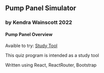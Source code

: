 ## Pump Panel Simulator

### by Kendra Wainscott 2022

#### Pump Panel Overview

Avaible to try: [Study Tool](https://kfwainsc.github.io/study_tool/index.html "hosted and updated through gitpages")

This quiz program is intended as a study tool

Written using React, ReactRouter, Bootstrap
